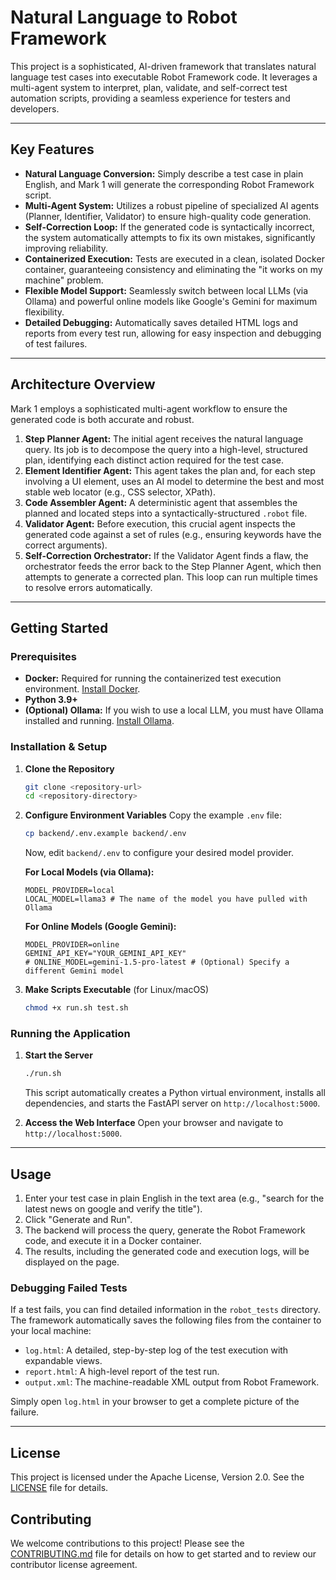 # Natural Language to Robot Framework

This project is a sophisticated, AI-driven framework that translates natural language test cases into executable Robot Framework code. It leverages a multi-agent system to interpret, plan, validate, and self-correct test automation scripts, providing a seamless experience for testers and developers.

---

## Key Features

-   **Natural Language Conversion:** Simply describe a test case in plain English, and Mark 1 will generate the corresponding Robot Framework script.
-   **Multi-Agent System:** Utilizes a robust pipeline of specialized AI agents (Planner, Identifier, Validator) to ensure high-quality code generation.
-   **Self-Correction Loop:** If the generated code is syntactically incorrect, the system automatically attempts to fix its own mistakes, significantly improving reliability.
-   **Containerized Execution:** Tests are executed in a clean, isolated Docker container, guaranteeing consistency and eliminating the "it works on my machine" problem.
-   **Flexible Model Support:** Seamlessly switch between local LLMs (via Ollama) and powerful online models like Google's Gemini for maximum flexibility.
-   **Detailed Debugging:** Automatically saves detailed HTML logs and reports from every test run, allowing for easy inspection and debugging of test failures.

---

## Architecture Overview

Mark 1 employs a sophisticated multi-agent workflow to ensure the generated code is both accurate and robust.

1.  **Step Planner Agent:** The initial agent receives the natural language query. Its job is to decompose the query into a high-level, structured plan, identifying each distinct action required for the test case.
2.  **Element Identifier Agent:** This agent takes the plan and, for each step involving a UI element, uses an AI model to determine the best and most stable web locator (e.g., CSS selector, XPath).
3.  **Code Assembler Agent:** A deterministic agent that assembles the planned and located steps into a syntactically-structured `.robot` file.
4.  **Validator Agent:** Before execution, this crucial agent inspects the generated code against a set of rules (e.g., ensuring keywords have the correct arguments).
5.  **Self-Correction Orchestrator:** If the Validator Agent finds a flaw, the orchestrator feeds the error back to the Step Planner Agent, which then attempts to generate a corrected plan. This loop can run multiple times to resolve errors automatically.

---

## Getting Started

### Prerequisites

-   **Docker:** Required for running the containerized test execution environment. [Install Docker](https://docs.docker.com/get-docker/).
-   **Python 3.9+**
-   **(Optional) Ollama:** If you wish to use a local LLM, you must have Ollama installed and running. [Install Ollama](https://ollama.com/).

### Installation & Setup

1.  **Clone the Repository**
    ```bash
    git clone <repository-url>
    cd <repository-directory>
    ```

2.  **Configure Environment Variables**
    Copy the example `.env` file:
    ```bash
    cp backend/.env.example backend/.env
    ```
    Now, edit `backend/.env` to configure your desired model provider.

    **For Local Models (via Ollama):**
    ```dotenv
    MODEL_PROVIDER=local
    LOCAL_MODEL=llama3 # The name of the model you have pulled with Ollama
    ```

    **For Online Models (Google Gemini):**
    ```dotenv
    MODEL_PROVIDER=online
    GEMINI_API_KEY="YOUR_GEMINI_API_KEY"
    # ONLINE_MODEL=gemini-1.5-pro-latest # (Optional) Specify a different Gemini model
    ```

3.  **Make Scripts Executable** (for Linux/macOS)
    ```bash
    chmod +x run.sh test.sh
    ```

### Running the Application

1.  **Start the Server**
    ```bash
    ./run.sh
    ```
    This script automatically creates a Python virtual environment, installs all dependencies, and starts the FastAPI server on `http://localhost:5000`.

2.  **Access the Web Interface**
    Open your browser and navigate to `http://localhost:5000`.

---

## Usage

1.  Enter your test case in plain English in the text area (e.g., "search for the latest news on google and verify the title").
2.  Click "Generate and Run".
3.  The backend will process the query, generate the Robot Framework code, and execute it in a Docker container.
4.  The results, including the generated code and execution logs, will be displayed on the page.

### Debugging Failed Tests

If a test fails, you can find detailed information in the `robot_tests` directory. The framework automatically saves the following files from the container to your local machine:
-   `log.html`: A detailed, step-by-step log of the test execution with expandable views.
-   `report.html`: A high-level report of the test run.
-   `output.xml`: The machine-readable XML output from Robot Framework.

Simply open `log.html` in your browser to get a complete picture of the failure.

---

## License

This project is licensed under the Apache License, Version 2.0. See the [LICENSE](LICENSE) file for details.

## Contributing

We welcome contributions to this project! Please see the [CONTRIBUTING.md](CONTRIBUTING.md) file for details on how to get started and to review our contributor license agreement.
